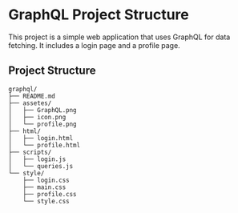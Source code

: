# GraphQL Project Structure

This project is a simple web application that uses GraphQL for data fetching. It includes a login page and a profile page.

## Project Structure

```
graphql/
├── README.md
├── assetes/
│   ├── GraphQL.png
│   ├── icon.png
│   └── profile.png
├── html/
│   ├── login.html
│   └── profile.html
├── scripts/
│   ├── login.js
│   └── queries.js
└── style/
    ├── login.css
    ├── main.css
    ├── profile.css
    └── style.css
```